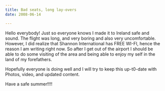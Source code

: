 ```yaml
---
title: Bad seats, long lay-overs
date: 2008-06-14

---
```

Hello everybody! Just so everyone knows I made it to Ireland safe and sound. The flight was long, and very boring and also very uncomfortable. However, I did realize that Shannon International has FREE WI-FI, hence the reason I am writing right now. So after I get out of the airport I should be able to do some visiting of the area and being able to enjoy my self in the land of my forefathers.

Hopefully everyone is doing well and I will try to keep this up-t0-date with Photos, video, and updated content.

Have a safe summer!!!!